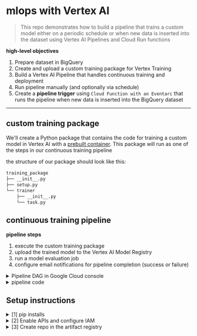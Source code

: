 # mlops with Vertex AI


> This repo demonstrates how to build a pipeline that trains a custom model either on a periodic schedule or when new data is inserted into the dataset using Vertex AI Pipelines and Cloud Run functions


**high-level objectives**

1. Prepare dataset in BigQuery
2. Create and upload a custom training package for Vertex Training
3. Build a Vertex AI Pipeline that handles continuous training and deployment
4. Run pipeline manually (and optionally via schedule)
5. Create a **pipeline trigger** using `Cloud Function with an Eventarc` that runs the pipeline when new data is inserted into the BigQuery dataset

---

## custom training package

We'll create a Python package that contains the code for training a custom model in Vertex AI with a [prebuilt container](https://cloud.google.com/vertex-ai/docs/training/create-python-pre-built-container). This package will run as one of the steps in our continuous training pipeline

the structure of our package should look like this:

```
training_package
├── __init__.py
├── setup.py
└── trainer
    ├── __init__.py
    └── task.py
```

## continuous training pipeline

**pipeline steps**

1. execute the custom training package
2. upload the trained model to the Vertex AI Model Registry 
3. run a model evaluation job
4. configure email notifications for pipeline completion (success or failure)

<details>
  <summary>Pipeline DAG in Google Cloud console</summary>

<img src='imgs/ct_pipeline_v1.png' width='672' height='1085'>
    
</details>


<details>
  <summary>pipeline code</summary>

```
    # Notification task
    notify_task = VertexNotificationEmailOp(
        recipients= EMAIL_RECIPIENTS
    )
    
    with dsl.ExitHandler(notify_task, name='MLOps Continuous Training Pipeline'):
        # Train the model
        custom_job_task = (
            CustomTrainingJobOp(
                project=project,
                display_name=training_job_display_name,
                worker_pool_specs=worker_pool_specs,
                base_output_directory=base_output_dir,
                location=location
            )
        ).set_display_name("custom-train")

        # Import the unmanaged model
        import_unmanaged_model_task = (
            importer(
                artifact_uri=artifacts_dir,
                artifact_class=artifact_types.UnmanagedContainerModel,
                metadata={
                    "containerSpec": {
                        "imageUri": prediction_container_uri,
                    },
                },
            )
            .set_display_name("import-trained-model")
            .after(custom_job_task)
        )

        with dsl.If(existing_model == True):
            # Import the parent model to upload as a version
            import_registry_model_task = (
                importer(
                    artifact_uri=parent_model_artifact_uri,
                    artifact_class=artifact_types.VertexModel,
                    metadata={
                        "resourceName": parent_model_resource_name
                    },
                )
                .set_display_name("import-existing-model")
                .after(import_unmanaged_model_task)
            )
            
            # Upload the model as a version
            model_version_upload_op = ModelUploadOp(
                project=project,
                location=location,
                display_name=model_display_name,
                parent_model=import_registry_model_task.outputs["artifact"],
                unmanaged_container_model=import_unmanaged_model_task.outputs["artifact"],
            )

        with dsl.Else():
            # Upload the model
            model_upload_op = (
                ModelUploadOp(
                    project=project,
                    location=location,
                    display_name=model_display_name,
                    unmanaged_container_model=import_unmanaged_model_task.outputs["artifact"],
                )
                .set_display_name("upload-new-model")
            )
        
        # Get the model (or model version)
        model_resource = OneOf(
                model_version_upload_op.outputs["model"], 
                model_upload_op.outputs["model"]
        )

        # Batch prediction
        batch_predict_task = (
            ModelBatchPredictOp(
                project=project,
                job_display_name=batch_prediction_job_display_name,
                model=model_resource,
                location=location,
                instances_format=batch_predictions_input_format,
                predictions_format=batch_predictions_output_format,
                gcs_source_uris=test_data_gcs_uri,
                gcs_destination_output_uri_prefix=batch_predictions_gcs_prefix,
                machine_type='n1-standard-4'
            )
            .set_display_name("batch-prediction")
        )
        
        # Evaluation task
        evaluation_task = (
            ModelEvaluationRegressionOp(
                project=project,
                target_field_name=target_field_name,
                location=location,
                model=model_resource,
                predictions_format=batch_predictions_output_format,
                predictions_gcs_source=batch_predict_task.outputs["gcs_output_directory"],
                ground_truth_format=ground_truth_format,
                ground_truth_gcs_source=ground_truth_gcs_source
            )
            .set_display_name("model-eval-job")
        )
        
        # Import the evaluation result to Vertex AI.
        import_evaluation_task = (
            ModelImportEvaluationOp(
                regression_metrics=evaluation_task.outputs['evaluation_metrics'],
                model=model_resource,
                dataset_type=batch_predictions_input_format,
                dataset_path="", # test_data_gcs_uri
                dataset_paths=ground_truth_gcs_source,
                display_name=eval_display_name,
            )
            .set_display_name("import-model-eval")
        )
```
</details>


## Setup instructions

<details>
  <summary>[1] pip installs</summary>

Run the following in a terminal:

```
pip3 install -r requirements.txt
```

</details>

<details>
  <summary>[2] Enable APIs and configure IAM</summary>

Replace values for `PROJECT_ID`, `PROJEC_NUM`, and `USER`, then run commands in terminal

[2.a] Set project and user login

```
gcloud config get-value project
export PROJECT_ID=

gcloud projects describe $PROJECT_ID --format="value(projectNumber)"
export PROJECT_NUM=

export USER=
```

[2.b] Grant roles in your Google Account

```
gcloud projects add-iam-policy-binding $PROJECT_ID --member=user:$USER --role=roles/bigquery.admin
gcloud projects add-iam-policy-binding $PROJECT_ID --member=user:$USER --role=roles/aiplatform.user
gcloud projects add-iam-policy-binding $PROJECT_ID --member=user:$USER --role=roles/storage.admin
gcloud projects add-iam-policy-binding $PROJECT_ID --member=user:$USER --role=roles/pubsub.editor
gcloud projects add-iam-policy-binding $PROJECT_ID --member=user:$USER --role=roles/cloudfunctions.admin
gcloud projects add-iam-policy-binding $PROJECT_ID --member=user:$USER --role=roles/logging.viewer
gcloud projects add-iam-policy-binding $PROJECT_ID --member=user:$USER --role=roles/logging.configWriter
gcloud projects add-iam-policy-binding $PROJECT_ID --member=user:$USER --role=roles/iam.serviceAccountUser
gcloud projects add-iam-policy-binding $PROJECT_ID --member=user:$USER --role=roles/eventarc.admin
gcloud projects add-iam-policy-binding $PROJECT_ID --member=user:$USER --role=roles/aiplatform.colabEnterpriseUser
gcloud projects add-iam-policy-binding $PROJECT_ID --member=user:$USER --role=roles/artifactregistry.admin
gcloud projects add-iam-policy-binding $PROJECT_ID --member=user:$USER --role=roles/serviceusage.serviceUsageAdmin
```

[2.c] Enable GCP APIs

```
gcloud services enable artifactregistry.googleapis.com \
    bigquery.googleapis.com \
    cloudbuild.googleapis.com \
    cloudfunctions.googleapis.com \
    logging.googleapis.com \
    pubsub.googleapis.com \
    run.googleapis.com \
    storage-component.googleapis.com  \
    eventarc.googleapis.com \
    serviceusage.googleapis.com \
    aiplatform.googleapis.com
```

[2.d] Grant service account IAM

```
gcloud projects add-iam-policy-binding $PROJECT_ID --member="serviceAccount:PROJECT_NUM-compute@developer.gserviceaccount.com" --role=roles/aiplatform.serviceAgent
gcloud projects add-iam-policy-binding $PROJECT_ID --member="serviceAccount:PROJECT_NUM-compute@developer.gserviceaccount.com" --role=roles/eventarc.eventReceiver
```
</details>

<details>
  <summary>[3] Create repo in the artifact registry</summary>
    
```
export REGION=us-central1
export REPO_NAME=mlops
gcloud artifacts repositories create $REPO_NAME --location=$REGION --repository-format=KFP
```
</details>